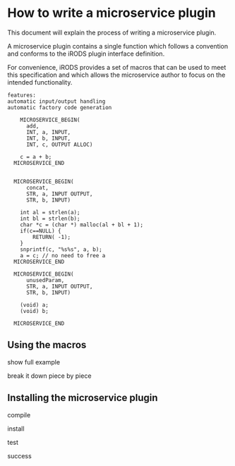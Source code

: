 # How to write a microservice plugin

This document will explain the process of writing a microservice plugin.

A microservice plugin contains a single function which follows a convention and conforms to the iRODS plugin interface definition.

For convenience, iRODS provides a set of macros that can be used to meet this specification and which allows the microservice author to focus on the intended functionality.

```
features:
automatic input/output handling
automatic factory code generation

    MICROSERVICE_BEGIN(
      add,
      INT, a, INPUT,
      INT, b, INPUT,
      INT, c, OUTPUT ALLOC)

    c = a + b;
  MICROSERVICE_END


  MICROSERVICE_BEGIN(
      concat,
      STR, a, INPUT OUTPUT,
      STR, b, INPUT)

    int al = strlen(a);
    int bl = strlen(b);
    char *c = (char *) malloc(al + bl + 1);
    if(c==NULL) {
        RETURN( -1);
    }
    snprintf(c, "%s%s", a, b);
    a = c; // no need to free a
  MICROSERVICE_END

  MICROSERVICE_BEGIN(
      unusedParam,
      STR, a, INPUT OUTPUT,
      STR, b, INPUT)

    (void) a;
    (void) b;

  MICROSERVICE_END
```

## Using the macros

show full example

break it down piece by piece

## Installing the microservice plugin

compile

install

test

success

